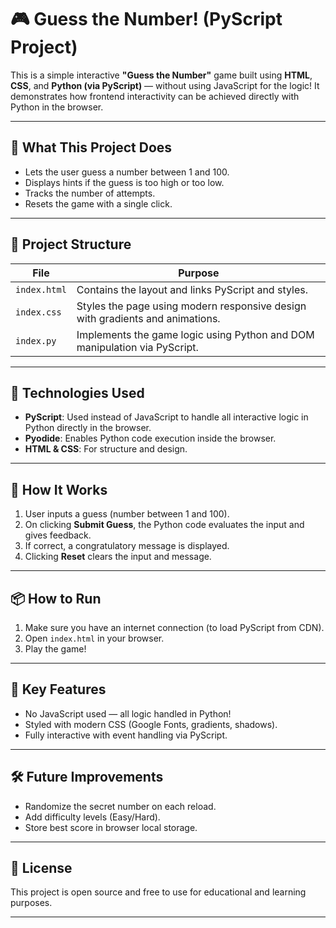 # 🎮 Guess the Number! (PyScript Project)

This is a simple interactive **"Guess the Number"** game built using **HTML**, **CSS**, and **Python (via PyScript)** — without using JavaScript for the logic! It demonstrates how frontend interactivity can be achieved directly with Python in the browser.

---

## 📌 What This Project Does

- Lets the user guess a number between 1 and 100.
- Displays hints if the guess is too high or too low.
- Tracks the number of attempts.
- Resets the game with a single click.

---

## 📁 Project Structure

| File         | Purpose |
|--------------|---------|
| `index.html` | Contains the layout and links PyScript and styles. |
| `index.css`  | Styles the page using modern responsive design with gradients and animations. |
| `index.py`   | Implements the game logic using Python and DOM manipulation via PyScript. |

---

## 🚀 Technologies Used

- **PyScript**: Used instead of JavaScript to handle all interactive logic in Python directly in the browser.
- **Pyodide**: Enables Python code execution inside the browser.
- **HTML & CSS**: For structure and design.

---

## 🔧 How It Works

1. User inputs a guess (number between 1 and 100).
2. On clicking **Submit Guess**, the Python code evaluates the input and gives feedback.
3. If correct, a congratulatory message is displayed.
4. Clicking **Reset** clears the input and message.

---

## 📦 How to Run

1. Make sure you have an internet connection (to load PyScript from CDN).
2. Open `index.html` in your browser.
3. Play the game!

---

## 🧠 Key Features

- No JavaScript used — all logic handled in Python!
- Styled with modern CSS (Google Fonts, gradients, shadows).
- Fully interactive with event handling via PyScript.

---

## 🛠️ Future Improvements

- Randomize the secret number on each reload.
- Add difficulty levels (Easy/Hard).
- Store best score in browser local storage.

---

## 📄 License

This project is open source and free to use for educational and learning purposes.

---

